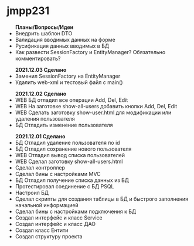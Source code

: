 # jmpp231


<ul> <b>Планы/Вопросы/Идеи</b>
<li>Внедрить шаблон DTO</li>
<li>Валидация вводимых данных на форме</li>
<li>Русификация данных вводимых в БД</li>
<li>Как развести SessionFactory и EntityManager? Обязательно комментировать?</li>
</ul>


<ul> <b>2021.12.03 Сделано</b>
<li>Заменил SessionFactory на EntityManager</li>
<li>Удалить web-xml и тестовый файл с main()</li>
</ul>

<ul> <b>2021.12.02 Сделано</b>
<li>WEB БД отладил все операции Add, Del, Edit</li>
<li>WEB На заготовке show-all-users добавить кнопки Add, Del, Edit</li>
<li>WEB Сделать заготовку show-user.html для модификации или удаления пользователя</li>
<li>БД Отладить изменение пользователя</li>
</ul>


<ul> <b>2021.12.01 Сделано</b>
<li>БД Отладил удаление пользователя по id</li>
<li>БД Отладил сохранение нового пользователя</li>
<li>WEB Отладил вывод списка пользователей</li>
<li>WEB Сделал заготовку show-all-users.html</li>
<li>Сделал контроллер</li>
<li>Сделал бины с настройками MVC</li>
<li>БД Отладил получение списка данных из БД</li>
<li>Протестировал соединение с БД PSQL</li>
<li>Настроил БД</li>
<li>Сделал скрипты для создания таблицы в БД и быстрого заполнения начальной информацией</li>
<li>Сделал бины с настройками подключения к БД</li>
<li>Создал интерфейс и класс Service</li>
<li>Создал интерфейс и класс ДАО</li>
<li>Создал класс Ентити</li>
<li>Создал структуру проекта</li>
</ul>
